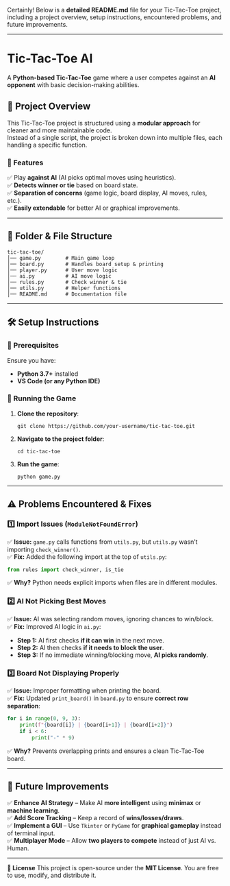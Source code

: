 Certainly! Below is a **detailed README.md** file for your Tic-Tac-Toe project, including a project overview, setup instructions, encountered problems, and future improvements.

---

# **Tic-Tac-Toe AI**  
A **Python-based Tic-Tac-Toe** game where a user competes against an **AI opponent** with basic decision-making abilities.  

## **🚀 Project Overview**
This Tic-Tac-Toe project is structured using a **modular approach** for cleaner and more maintainable code.  
Instead of a single script, the project is broken down into multiple files, each handling a specific function.  

### **🔹 Features**
✅ Play **against AI** (AI picks optimal moves using heuristics).  
✅ **Detects winner or tie** based on board state.  
✅ **Separation of concerns** (game logic, board display, AI moves, rules, etc.).  
✅ **Easily extendable** for better AI or graphical improvements.  

---

## **📁 Folder & File Structure**
```
tic-tac-toe/
│── game.py        # Main game loop
│── board.py       # Handles board setup & printing
│── player.py      # User move logic
│── ai.py          # AI move logic
│── rules.py       # Check winner & tie
│── utils.py       # Helper functions
│── README.md      # Documentation file
```

---

## **🛠️ Setup Instructions**
### **🔹 Prerequisites**
Ensure you have:
- **Python 3.7+** installed  
- **VS Code (or any Python IDE)**  

### **🔹 Running the Game**
1. **Clone the repository**:
   ```
   git clone https://github.com/your-username/tic-tac-toe.git
   ```
2. **Navigate to the project folder**:
   ```
   cd tic-tac-toe
   ```
3. **Run the game**:
   ```
   python game.py
   ```

---

## **⚠️ Problems Encountered & Fixes**
### **1️⃣ Import Issues (`ModuleNotFoundError`)**
✅ **Issue:** `game.py` calls functions from `utils.py`, but `utils.py` wasn’t importing `check_winner()`.  
✅ **Fix:** Added the following import at the top of `utils.py`:  
   ```python
   from rules import check_winner, is_tie
   ```
✅ **Why?** Python needs explicit imports when files are in different modules.  

### **2️⃣ AI Not Picking Best Moves**
✅ **Issue:** AI was selecting random moves, ignoring chances to win/block.  
✅ **Fix:** Improved AI logic in `ai.py`:
   - **Step 1:** AI first checks **if it can win** in the next move.  
   - **Step 2:** AI then checks **if it needs to block the user**.  
   - **Step 3:** If no immediate winning/blocking move, **AI picks randomly**.  

### **3️⃣ Board Not Displaying Properly**
✅ **Issue:** Improper formatting when printing the board.  
✅ **Fix:** Updated `print_board()` in `board.py` to ensure **correct row separation**:
   ```python
   for i in range(0, 9, 3):
       print(f"{board[i]} | {board[i+1]} | {board[i+2]}")
       if i < 6:
           print("-" * 9)
   ```
✅ **Why?** Prevents overlapping prints and ensures a clean Tic-Tac-Toe board.  

---

## **🚀 Future Improvements**
✅ **Enhance AI Strategy** – Make AI **more intelligent** using **minimax** or **machine learning**.  
✅ **Add Score Tracking** – Keep a record of **wins/losses/draws**.  
✅ **Implement a GUI** – Use `Tkinter` or `PyGame` for **graphical gameplay** instead of terminal input.  
✅ **Multiplayer Mode** – Allow **two players to compete** instead of just AI vs. Human.  

---

**📜 License**
This project is open-source under the **MIT License**. You are free to use, modify, and distribute it.

